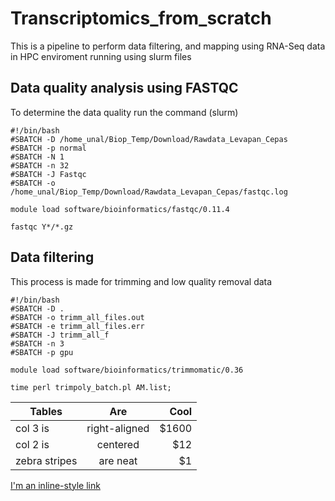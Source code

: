 # Transcriptomics_from_scratch
This is a pipeline to perform data filtering, and mapping using RNA-Seq data in HPC enviroment running using slurm files

## Data quality analysis using FASTQC
To determine the data quality run the command (slurm)

```
#!/bin/bash
#SBATCH -D /home_unal/Biop_Temp/Download/Rawdata_Levapan_Cepas
#SBATCH -p normal
#SBATCH -N 1
#SBATCH -n 32
#SBATCH -J Fastqc
#SBATCH -o /home_unal/Biop_Temp/Download/Rawdata_Levapan_Cepas/fastqc.log

module load software/bioinformatics/fastqc/0.11.4

fastqc Y*/*.gz
```


## Data filtering
This process is made for trimming and low quality removal data

```
#!/bin/bash
#SBATCH -D .
#SBATCH -o trimm_all_files.out
#SBATCH -e trimm_all_files.err
#SBATCH -J trimm_all_f
#SBATCH -n 3
#SBATCH -p gpu

module load software/bioinformatics/trimmomatic/0.36

time perl trimpoly_batch.pl AM.list;
```

| Tables        | Are           | Cool  |
| ------------- |:-------------:| -----:|
| col 3 is      | right-aligned | $1600 |
| col 2 is      | centered      |   $12 |
| zebra stripes | are neat      |    $1 |


[I'm an inline-style link](https://www.google.com)


